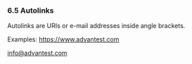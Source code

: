 ### 6.5 Autolinks

Autolinks are URIs or e-mail addresses inside angle brackets.

Examples:
<https://www.advantest.com>

<info@advantest.com>